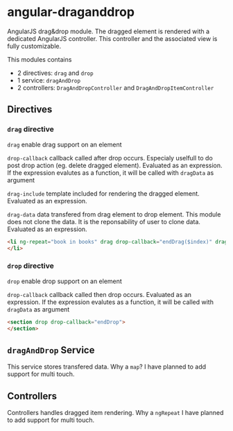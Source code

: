 angular-draganddrop
===================

AngularJS drag&amp;drop module. The dragged element is rendered with a dedicated AngularJS controller. This controller and the associated view is fully customizable.

This modules contains 
- 2 directives: `drag` and `drop`
- 1 service: `dragAndDrop`
- 2 controllers: `DragAndDropController` and `DragAndDropItemController`


## Directives

### `drag` directive

`drag` enable drag support on an element

`drop-callback` callback called after drop occurs. Especialy uselfull to do post drop action (eg. delete dragged element). Evaluated as an expression. If the expression evalutes as a function, it will be called with `dragData` as argument

`drag-include` template included for rendering the dragged element. Evaluated as an expression.

`drag-data` data transfered from drag element to drop element. This module does not clone the data. It is the reponsability of user to clone data. Evaluated as an expression.

```html
<li ng-repeat="book in books" drag drop-callback="endDrag($index)" drag-include="'dragItemTemplate'" drag-data="book">
</li>

```


### `drop` directive

`drop` enable drop support on an element

`drop-callback` callback called then drop occurs. Evaluated as an expression. If the expression evalutes as a function, it will be called with `dragData` as argument



```html
<section drop drop-callback="endDrop">
</section>
```


## `dragAndDrop` Service

This service stores transfered data. 
Why a `map`? I have planned to add support for multi touch.

## Controllers

Controllers handles dragged item rendering. 
Why a `ngRepeat`  I have planned to add support for multi touch.






